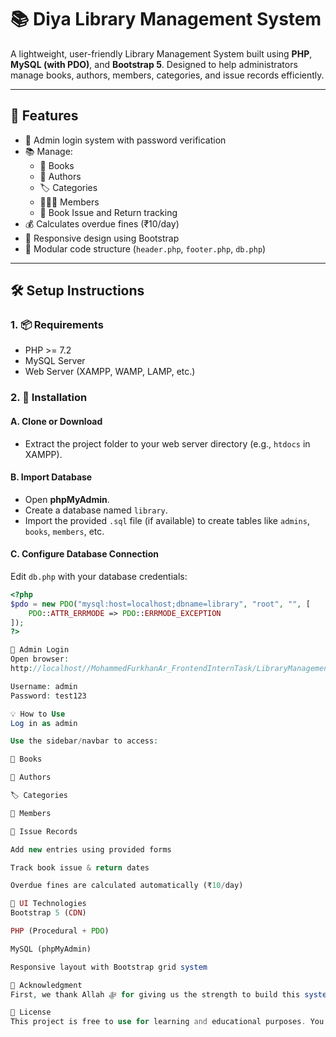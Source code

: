# 📚 Diya Library Management System

A lightweight, user-friendly Library Management System built using **PHP**, **MySQL (with PDO)**, and **Bootstrap 5**. Designed to help administrators manage books, authors, members, categories, and issue records efficiently.

---

## 🚀 Features

- 🔐 Admin login system with password verification
- 📚 Manage:
  - 📖 Books
  - 👤 Authors
  - 🏷️ Categories
  - 🧑‍🤝‍🧑 Members
  - 📆 Book Issue and Return tracking
- 💰 Calculates overdue fines (₹10/day)
- 📱 Responsive design using Bootstrap
- 📁 Modular code structure (`header.php`, `footer.php`, `db.php`)

---

## 🛠️ Setup Instructions

### 1. 📦 Requirements

- PHP >= 7.2
- MySQL Server
- Web Server (XAMPP, WAMP, LAMP, etc.)

### 2. 🧾 Installation

#### A. Clone or Download
- Extract the project folder to your web server directory (e.g., `htdocs` in XAMPP).

#### B. Import Database
- Open **phpMyAdmin**.
- Create a database named `library`.
- Import the provided `.sql` file (if available) to create tables like `admins`, `books`, `members`, etc.

#### C. Configure Database Connection
Edit `db.php` with your database credentials:

```php
<?php
$pdo = new PDO("mysql:host=localhost;dbname=library", "root", "", [
    PDO::ATTR_ERRMODE => PDO::ERRMODE_EXCEPTION
]);
?>

🔐 Admin Login
Open browser:
http://localhost//MohammedFurkhanAr_FrontendInternTask/LibraryManagementSystem/login.php

Username: admin
Password: test123

💡 How to Use
Log in as admin

Use the sidebar/navbar to access:

📖 Books

🧑 Authors

🏷️ Categories

👥 Members

📘 Issue Records

Add new entries using provided forms

Track book issue & return dates

Overdue fines are calculated automatically (₹10/day)

🎨 UI Technologies
Bootstrap 5 (CDN)

PHP (Procedural + PDO)

MySQL (phpMyAdmin)

Responsive layout with Bootstrap grid system

🙏 Acknowledgment
First, we thank Allah ﷻ for giving us the strength to build this system.

📃 License
This project is free to use for learning and educational purposes. You may modify it as per your need.


